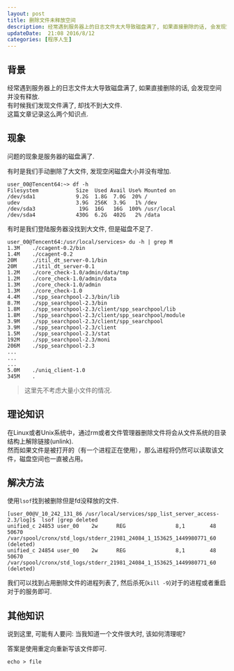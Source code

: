 ```yaml
---  
layout: post  
title: 删除文件未释放空间
description: 经常遇到服务器上的日志文件太大导致磁盘满了, 如果直接删除的话, 会发现空间并没有释放, 这里记录一下怎么找到这样的文件.   
updateDate:  21:08 2016/8/12
categories: [程序人生]
---  
```



## 背景

经常遇到服务器上的日志文件太大导致磁盘满了, 如果直接删除的话, 会发现空间并没有释放.  
有时候我们发现文件满了, 却找不到大文件.  
这篇文章记录这么两个知识点.


## 现象

问题的现象是服务器的磁盘满了.    


有时是我们手动删除了大文件, 发现空闲磁盘大小并没有增加.    

```
user_00@Tencent64:~> df -h
Filesystem            Size  Used Avail Use% Mounted on
/dev/sda1             9.2G  1.8G  7.0G  20% /
udev                  3.9G  256K  3.9G   1% /dev
/dev/sda3              19G  16G   16G  100% /usr/local
/dev/sda4             430G  6.2G  402G   2% /data
```


有时是我们登陆服务器没找到大文件, 但是磁盘不足了.     

```
user_00@Tencent64:/usr/local/services> du -h | grep M
1.3M    ./ccagent-0.2/bin
1.4M    ./ccagent-0.2
20M     ./itil_dt_server-0.1/bin
20M     ./itil_dt_server-0.1
1.2M    ./core_check-1.0/admin/data/tmp
1.2M    ./core_check-1.0/admin/data
1.3M    ./core_check-1.0/admin
1.3M    ./core_check-1.0
4.4M    ./spp_searchpool-2.3/bin/lib
8.7M    ./spp_searchpool-2.3/bin
1.8M    ./spp_searchpool-2.3/client/spp_searchpool/lib
1.8M    ./spp_searchpool-2.3/client/spp_searchpool/module
3.9M    ./spp_searchpool-2.3/client/spp_searchpool
3.9M    ./spp_searchpool-2.3/client
1.5M    ./spp_searchpool-2.3/stat
192M    ./spp_searchpool-2.3/moni
206M    ./spp_searchpool-2.3
...
...
...
5.0M    ./uniq_client-1.0
345M    .
```


>
> 这里先不考虑大量小文件的情况.  
>



## 理论知识

在Linux或者Unix系统中，通过rm或者文件管理器删除文件将会从文件系统的目录结构上解除链接(unlink).  
然而如果文件是被打开的（有一个进程正在使用），那么进程将仍然可以读取该文件，磁盘空间也一直被占用。  


## 解决方法

使用`lsof`找到被删除但是fd没释放的文件.  


```
[user_00@V_10_242_131_86 /usr/local/services/spp_list_server_access-2.3/log]$  lsof |grep deleted
unified_c 24853 user_00    2w      REG                8,1        48      50670 /var/spool/cronx/std_logs/stderr_21981_24084_1_153625_1449980771_60 (deleted)
unified_c 24854 user_00    2w      REG                8,1        48      50670 /var/spool/cronx/std_logs/stderr_21981_24084_1_153625_1449980771_60 (deleted)
```


我们可以找到占用删除文件的进程列表了, 然后杀死(`kill -9`)对于的进程或者重启对于的服务即可.  



## 其他知识


说到这里, 可能有人要问: 当我知道一个文件很大时, 该如何清理呢?  

答案是使用重定向重新写该文件即可.  

```
echo > file
```


